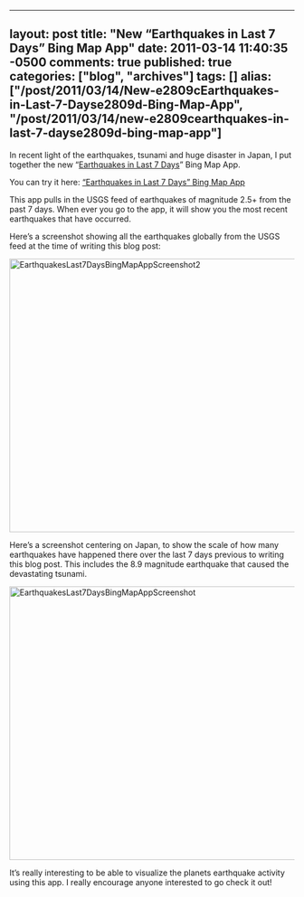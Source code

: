   ---
  layout: post
  title: "New “Earthquakes in Last 7 Days” Bing Map App"
  date: 2011-03-14 11:40:35 -0500
  comments: true
  published: true
  categories: ["blog", "archives"]
  tags: []
  alias: ["/post/2011/03/14/New-e2809cEarthquakes-in-Last-7-Dayse2809d-Bing-Map-App", "/post/2011/03/14/new-e2809cearthquakes-in-last-7-dayse2809d-bing-map-app"]
  ---
<!-- more -->
<p>In recent light of the earthquakes, tsunami and huge disaster in Japan, I put together the new “<a href="http://www.bing.com/maps/?v=2&amp;cp=18.120228229145184~-157.3509998068875&amp;lvl=2&amp;dir=0&amp;sty=h&amp;app=60310" target="_blank">Earthquakes in Last 7 Days</a>” Bing Map App.</p>  <p>You can try it here: <a href="http://www.bing.com/maps/?v=2&amp;cp=18.120228229145184~-157.3509998068875&amp;lvl=2&amp;dir=0&amp;sty=h&amp;app=60310" target="_blank">“Earthquakes in Last 7 Days” Bing Map App</a></p>  <p>This app pulls in the USGS feed of earthquakes of magnitude 2.5+ from the past 7 days. When ever you go to the app, it will show you the most recent earthquakes that have occurred.</p>  <p>Here’s a screenshot showing all the earthquakes globally from the USGS feed at the time of writing this blog post:</p>  <p><a href="http://pietschsoft.com/image.axd?picture=EarthquakesLast7DaysBingMapAppScreenshot2.png"><img style="background-image: none; border-bottom: 0px; border-left: 0px; padding-left: 0px; padding-right: 0px; display: inline; border-top: 0px; border-right: 0px; padding-top: 0px" title="EarthquakesLast7DaysBingMapAppScreenshot2" border="0" alt="EarthquakesLast7DaysBingMapAppScreenshot2" src="http://pietschsoft.com/image.axd?picture=EarthquakesLast7DaysBingMapAppScreenshot2_thumb.png" width="557" height="484" /></a></p>  <p>Here’s a screenshot centering on Japan, to show the scale of how many earthquakes have happened there over the last 7 days previous to writing this blog post. This includes the 8.9 magnitude earthquake that caused the devastating tsunami.</p>  <p><a href="http://pietschsoft.com/image.axd?picture=EarthquakesLast7DaysBingMapAppScreenshot.png"><img style="background-image: none; border-bottom: 0px; border-left: 0px; padding-left: 0px; padding-right: 0px; display: inline; border-top: 0px; border-right: 0px; padding-top: 0px" title="EarthquakesLast7DaysBingMapAppScreenshot" border="0" alt="EarthquakesLast7DaysBingMapAppScreenshot" src="http://pietschsoft.com/image.axd?picture=EarthquakesLast7DaysBingMapAppScreenshot_thumb.png" width="557" height="484" /></a></p>  <p>It’s really interesting to be able to visualize the planets earthquake activity using this app. I really encourage anyone interested to go check it out!</p>
